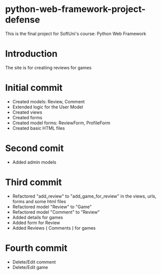 # python-web-framework-project-defense
This is the final project for SoftUni's course: Python Web Framework


# Introduction

The site is for creatiing reviews for games


# Initial commit

* Created models: Review, Comment
* Extended logic for the User Model
* Created views
* Created forms
* Created model forms: ReviewForm, ProfileForm
* Created basic HTML files


# Second comit

* Added admin models

# Third commit

* Refactored "add_review" to "add_game_for_review" in the views, urls, forms and some html files
* Refactored model "Review" to "Game"
* Refactored model "Comment" to "Review"
* Added details for games
* Added form for Review
* Added Reviews ( Comments ) for games


# Fourth commit

* Delete/Edit comment
* Delete/Edit game

